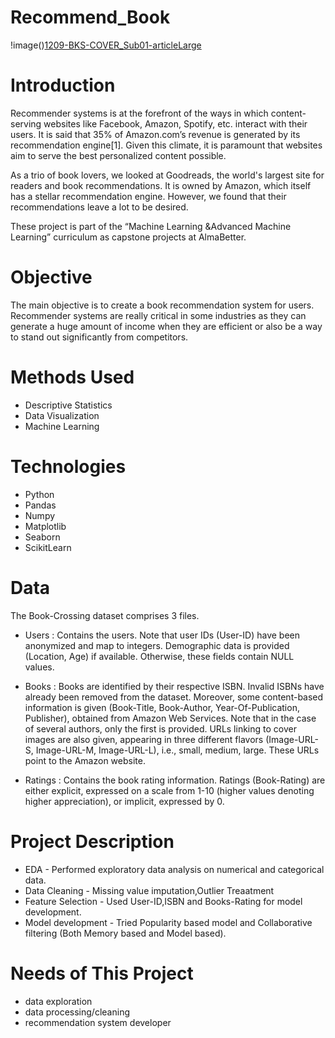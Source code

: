 # Recommend_Book

!image()[1209-BKS-COVER_Sub01-articleLarge](https://user-images.githubusercontent.com/68369597/122200080-55940380-ceb8-11eb-8b2c-91135dd30906.gif)

# Introduction

Recommender systems is at the forefront of the ways in which content-serving websites like Facebook, Amazon, Spotify, etc. interact with their users. It is said that 35% of Amazon.com’s revenue is generated by its recommendation engine[1]. Given this climate, it is paramount that websites aim to serve the best personalized content possible.

As a trio of book lovers, we looked at Goodreads, the world's largest site for readers and book recommendations. It is owned by Amazon, which itself has a stellar recommendation engine. However, we found that their recommendations leave a lot to be desired.

These project is part of the “Machine Learning &Advanced Machine Learning” curriculum as capstone projects at AlmaBetter.

# Objective
The main objective is to create a book recommendation system for users. Recommender systems are really critical in some industries as they can generate a huge amount of income when they are efficient or also be a way to stand out significantly from competitors.

# Methods Used

* Descriptive Statistics
* Data Visualization
* Machine Learning

# Technologies

* Python
* Pandas
* Numpy
* Matplotlib
* Seaborn
* ScikitLearn

# Data
The Book-Crossing dataset comprises 3 files.

* Users : Contains the users. Note that user IDs (User-ID) have been anonymized and map to integers. Demographic data is provided (Location, Age) if available. Otherwise, these fields contain NULL values.

* Books : Books are identified by their respective ISBN. Invalid ISBNs have already been removed from the dataset. Moreover, some content-based information is given (Book-Title, Book-Author, Year-Of-Publication, Publisher), obtained from Amazon Web Services. Note that in the case of several authors, only the first is provided. URLs linking to cover images are also given, appearing in three different flavors (Image-URL-S, Image-URL-M, Image-URL-L), i.e., small, medium, large. These URLs point to the Amazon website.

* Ratings : Contains the book rating information. Ratings (Book-Rating) are either explicit, expressed on a scale from 1-10 (higher values denoting higher appreciation), or implicit, expressed by 0.


# Project Description
* EDA - Performed exploratory data analysis on numerical and categorical data.
* Data Cleaning - Missing value imputation,Outlier Treaatment
* Feature Selection - Used User-ID,ISBN and Books-Rating for model development.
* Model development - Tried Popularity based model and Collaborative filtering (Both Memory based and Model based).

# Needs of This Project
* data exploration
* data processing/cleaning
* recommendation system developer

